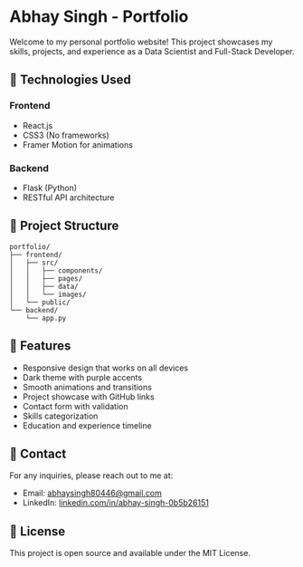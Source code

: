 # Abhay Singh - Portfolio

Welcome to my personal portfolio website! This project showcases my skills, projects, and experience as a Data Scientist and Full-Stack Developer.

## 🚀 Technologies Used

### Frontend
- React.js
- CSS3 (No frameworks)
- Framer Motion for animations

### Backend
- Flask (Python)
- RESTful API architecture

## 📁 Project Structure

```
portfolio/
├── frontend/
│   ├── src/
│   │   ├── components/
│   │   ├── pages/
│   │   ├── data/
│   │   └── images/
│   └── public/
└── backend/
    └── app.py
```

## 🌟 Features

- Responsive design that works on all devices
- Dark theme with purple accents
- Smooth animations and transitions
- Project showcase with GitHub links
- Contact form with validation
- Skills categorization
- Education and experience timeline

## 📧 Contact

For any inquiries, please reach out to me at:
- Email: abhaysingh80446@gmail.com
- LinkedIn: [linkedin.com/in/abhay-singh-0b5b26151](https://www.linkedin.com/in/abhay-singh-0b5b26151/)

## 📄 License

This project is open source and available under the MIT License.